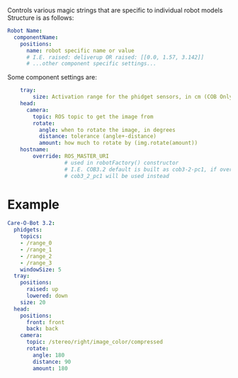 Controls various magic strings that are specific to individual robot models
Structure is as follows:

```yaml
Robot Name:
  componentName:
    positions:
      name: robot specific name or value
      # I.E. raised: deliverup OR raised: [[0.0, 1.57, 3.142]]
      # ...other component specific settings...
```


Some component settings are:
```yaml
    tray:
        size: Activation range for the phidget sensors, in cm (COB Only)
    head:
      camera:
        topic: ROS topic to get the image from
        rotate:
          angle: when to rotate the image, in degrees
          distance: tolerance (angle+-distance)
          amount: how much to rotate by (img.rotate(amount))
    hostname:
        override: ROS_MASTER_URI
                  # used in robotFactory() constructor
                  # I.E. COB3.2 default is built as cob3-2-pc1, if override is set to cob3_2_pc1
                  # cob3_2_pc1 will be used instead
```

Example
=======================================================================================================
```yaml
Care-O-Bot 3.2:
  phidgets:
    topics:
    - /range_0
    - /range_1
    - /range_2
    - /range_3
    windowSize: 5
  tray:
    positions:
      raised: up
      lowered: down
    size: 20
  head:
    positions:
      front: front
      back: back
    camera:
      topic: /stereo/right/image_color/compressed
      rotate:
        angle: 180
        distance: 90
        amount: 180
```
